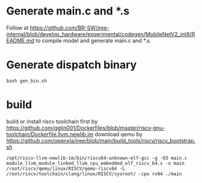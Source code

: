 # Generate main.c and \*.s

Follow at https://github.com/BR-SW/iree-internal/blob/develop_hardware/experimental/codegen/MobileNetV2_int8/README.md to compile model and generate main.c and \*.s.

# Generate dispatch binary

```
bash gen_bin.sh
```

# build

build or install riscv toolchain first by https://github.com/gglin001/Dockerfiles/blob/master/riscv-gnu-toolchain/Dockerfile.llvm.newlib.im
download qemu by https://github.com/openxla/iree/blob/main/build_tools/riscv/riscv_bootstrap.sh

```
/opt/riscv-llvm-newlib-im/bin/riscv64-unknown-elf-gcc -g -O3 main.c module_llvm_module_linked_llvm_cpu_embedded_elf_riscv_64.s -o main
/root/riscv/qemu/linux/RISCV/qemu-riscv64 -L /root/riscv/toolchain/clang/linux/RISCV/sysroot/ -cpu rv64 ./main
``` 

